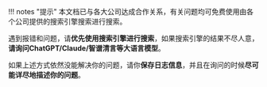 !!! notes "提示"
    本文档已与各大公司达成合作关系，有关问题均可免费使用由各个公司提供的搜索引擎搜索进行搜索。

遇到报错和问题，请**优先使用搜索引擎进行搜索**，如果搜索引擎的结果不尽人意，**请询问ChatGPT/Claude/智谱清言等大语言模型**。

如果上述方式依然没能解决你的问题，请你**保存日志信息**，并且在询问的时候**尽可能详尽地描述你的问题**。
